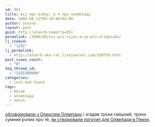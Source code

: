 ```yaml
---
id: 951
title: всі про війну, а я про олімпіаду
date: 2008-08-11T09:10:00+02:00
author: alexrb
layout: post
guid: http://alexrb.name/?p=951
permalink: /2008/08/vsi-pro-vijnu-a-ya-pro-olimpiadu/
lj_itemid:
  - "1292"
lj_permalink:
  - http://alexrb-aka-ral.livejournal.com/330759.html
post_views_count:
  - "8"
dsq_thread_id:
  - "2255389690"
categories:
  - Lost-and-found
tags:
  - Китай
  - олімпіада
  - пекін
---
```

[обговорювали з Олексієм Олімпіаду](http://alexeymas.livejournal.com/192561.html) і згадав трохи смішний, трохи сумний ролик про те, [як створювали логотип для Олімпіади в Пекіні](http://alexrb-aka-ral.livejournal.com/291299.html).